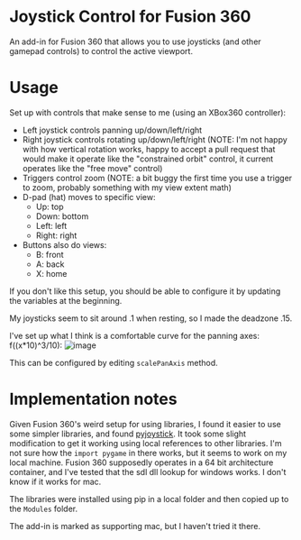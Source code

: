 # Joystick Control for Fusion 360

An add-in for Fusion 360 that allows you to use joysticks (and other gamepad controls) to control the active viewport.

# Usage

Set up with controls that make sense to me (using an XBox360 controller):
 - Left joystick controls panning up/down/left/right
 - Right joystick controls rotating up/down/left/right (NOTE: I'm not happy with how vertical rotation works, happy to accept a pull request that would make it operate like the "constrained orbit" control, it current operates like the "free move" control)
 - Triggers control zoom (NOTE: a bit buggy the first time you use a trigger to zoom, probably something with my view extent math)
 - D-pad (hat) moves to specific view:
   - Up: top
   - Down: bottom
   - Left: left
   - Right: right
 - Buttons also do views:
   - B: front
   - A: back
   - X: home
  
If you don't like this setup, you should be able to configure it by updating the variables at the beginning.

My joysticks seem to sit around .1 when resting, so I made the deadzone .15.

I've set up what I think is a comfortable curve for the panning axes: f((x*10)^3/10): ![image](https://github.com/user-attachments/assets/0fcb9818-7a36-49ad-83e3-5b76f7aa17c7)

This can be configured by editing `scalePanAxis` method.

# Implementation notes

Given Fusion 360's weird setup for using libraries, I found it easier to use some simpler libraries, and found [pyjoystick](https://github.com/justengel/pyjoystick). It took some slight modification to get it working using local references to other libraries. I'm not sure how the `import pygame` in there works, but it seems to work on my local machine. Fusion 360 supposedly operates in a 64 bit architecture container, and I've tested that the sdl dll lookup for windows works. I don't know if it works for mac.

The libraries were installed using pip in a local folder and then copied up to the `Modules` folder.

The add-in is marked as supporting mac, but I haven't tried it there.
